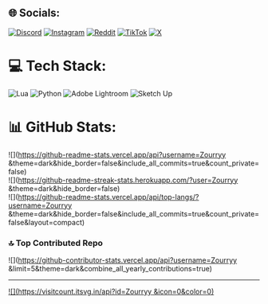 ## 🌐 Socials:
[![Discord](https://img.shields.io/badge/Discord-%237289DA.svg?logo=discord&logoColor=white)](https://discord.gg/https://discord.gg/zgVVbcWt) [![Instagram](https://img.shields.io/badge/Instagram-%23E4405F.svg?logo=Instagram&logoColor=white)](https://instagram.com/Vtx_dyy) [![Reddit](https://img.shields.io/badge/Reddit-%23FF4500.svg?logo=Reddit&logoColor=white)](https://reddit.com/user/NVCNX) [![TikTok](https://img.shields.io/badge/TikTok-%23000000.svg?logo=TikTok&logoColor=white)](https://tiktok.com/@@ba_zou_) [![X](https://img.shields.io/badge/X-black.svg?logo=X&logoColor=white)](https://x.com/@dyyzken) 

# 💻 Tech Stack:
![Lua](https://img.shields.io/badge/lua-%232C2D72.svg?style=for-the-badge&logo=lua&logoColor=white) ![Python](https://img.shields.io/badge/python-3670A0?style=for-the-badge&logo=python&logoColor=ffdd54) ![Adobe Lightroom](https://img.shields.io/badge/Adobe%20Lightroom-31A8FF.svg?style=for-the-badge&logo=Adobe%20Lightroom&logoColor=white) ![Sketch Up](https://img.shields.io/badge/SketchUp-005F9E?style=for-the-badge&logo=sketchup&logoColor=white)
# 📊 GitHub Stats:
![](https://github-readme-stats.vercel.app/api?username=Zourryy &theme=dark&hide_border=false&include_all_commits=true&count_private=false)<br/>
![](https://github-readme-streak-stats.herokuapp.com/?user=Zourryy &theme=dark&hide_border=false)<br/>
![](https://github-readme-stats.vercel.app/api/top-langs/?username=Zourryy &theme=dark&hide_border=false&include_all_commits=true&count_private=false&layout=compact)

### 🔝 Top Contributed Repo
![](https://github-contributor-stats.vercel.app/api?username=Zourryy &limit=5&theme=dark&combine_all_yearly_contributions=true)

---
[![](https://visitcount.itsvg.in/api?id=Zourryy &icon=0&color=0)](https://visitcount.itsvg.in)

<!-- Proudly created with GPRM ( https://gprm.itsvg.in ) -->
